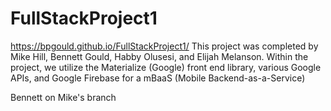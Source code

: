 # FullStackProject1
https://bpgould.github.io/FullStackProject1/
This project was completed by Mike Hill, Bennett Gould, Habby Olusesi, and Elijah Melanson.
Within the project, we utilize the Materialize (Google) front end library, various Google APIs, and Google Firebase for a mBaaS (Mobile Backend-as-a-Service)

Bennett on Mike's branch






